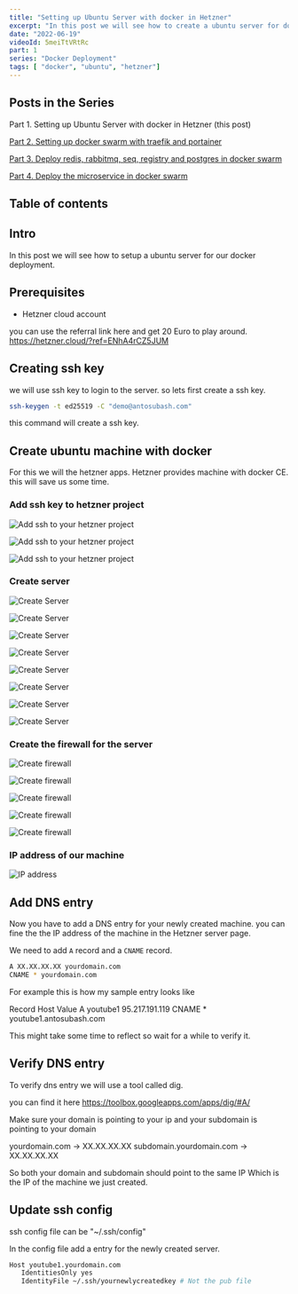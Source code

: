 ```yaml
---
title: "Setting up Ubuntu Server with docker in Hetzner"
excerpt: "In this post we will see how to create a ubuntu server for docker deployment."
date: "2022-06-19"
videoId: 5meiTtVRtRc
part: 1
series: "Docker Deployment"
tags: [ "docker", "ubuntu", "hetzner"]
---
```


## Posts in the Series

Part 1. Setting up Ubuntu Server with docker in Hetzner (this post)

[Part 2. Setting up docker swarm with traefik and portainer](/posts/part-2-setup-docker-swarm-with-traefik-and-portainer)

[Part 3. Deploy redis, rabbitmq, seq, registry and postgres in docker swarm](/posts/part-3-deploy-registry-redis-rabitmq-postgresql-in-docker)

[Part 4. Deploy the microservice in docker swarm](/posts/part-4-prepare-and-deploy-microservice-in-docker)

## Table of contents

## Intro

In this post we will see how to setup a ubuntu server for our docker deployment.

## Prerequisites

- Hetzner cloud account

you can use the referral link here and get 20 Euro to play around. <https://hetzner.cloud/?ref=ENhA4rCZ5JUM>

## Creating ssh key

we will use ssh key to login to the server. so lets first create a ssh key.

```bash
ssh-keygen -t ed25519 -C "demo@antosubash.com"
```

this command will create a ssh key.

## Create ubuntu machine with docker

For this we will the hetzner apps. Hetzner provides machine with docker CE. this will save us some time.

### Add ssh key to hetzner project

![Add ssh to your hetzner project](/assets/posts/docker-deployment/hetzner1.png)

![Add ssh to your hetzner project](/assets/posts/docker-deployment/hetzner2.png)

![Add ssh to your hetzner project](/assets/posts/docker-deployment/hetzner3.png)

### Create server

![Create Server](/assets/posts/docker-deployment/hetzner4.png)

![Create Server](/assets/posts/docker-deployment/hetzner5.png)

![Create Server](/assets/posts/docker-deployment/hetzner6.png)

![Create Server](/assets/posts/docker-deployment/hetzner7.png)

![Create Server](/assets/posts/docker-deployment/hetzner8.png)

![Create Server](/assets/posts/docker-deployment/hetzner9.png)

![Create Server](/assets/posts/docker-deployment/hetzner10.png)

![Create Server](/assets/posts/docker-deployment/hetzner11.png)

### Create the firewall for the server

![Create firewall](/assets/posts/docker-deployment/hetzner12.png)

![Create firewall](/assets/posts/docker-deployment/hetzner13.png)

![Create firewall](/assets/posts/docker-deployment/hetzner14.png)

![Create firewall](/assets/posts/docker-deployment/hetzner15.png)

![Create firewall](/assets/posts/docker-deployment/hetzner16.png)

### IP address of our machine

![IP address](/assets/posts/docker-deployment/hetzner17.png)

## Add DNS entry

Now you have to add a DNS entry for your newly created machine. you can fine the the IP address of the machine in the Hetzner server page.

We need to add `A` record and a `CNAME` record.

```bash
A XX.XX.XX.XX yourdomain.com
CNAME * yourdomain.com
```

For example this is how my sample entry looks like

Record      Host        Value
A           youtube1    95.217.191.119
CNAME       *           youtube1.antosubash.com

This might take some time to reflect so wait for a while to verify it.

## Verify DNS entry

To verify dns entry we will use a tool called dig.

you can find it here <https://toolbox.googleapps.com/apps/dig/#A/>

Make sure your domain is pointing to your ip and your subdomain is pointing to your domain

yourdomain.com -> XX.XX.XX.XX
subdomain.yourdomain.com -> XX.XX.XX.XX

So both your domain and subdomain should point to the same IP Which is the IP of the machine we just created.

## Update ssh config

ssh config file can be "~/.ssh/config"

In the config file add a entry for the newly created server.

```bash
Host youtube1.yourdomain.com
   IdentitiesOnly yes
   IdentityFile ~/.ssh/yournewlycreatedkey # Not the pub file
```
